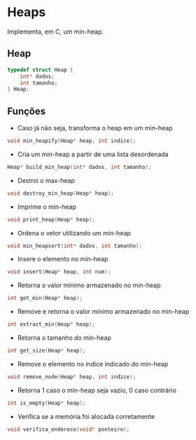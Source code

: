 # Heaps

Implementa, em C, um min-heap.

## Heap

~~~c
typedef struct Heap {
    int* dados;
    int tamanho;
} Heap;
~~~

## Funções

* Caso já não seja, transforma o heap em um min-heap
~~~c
void min_heapify(Heap* heap, int indice);
~~~

* Cria um min-heap a partir de uma lista desordenada
~~~c
Heap* build_min_heap(int* dados, int tamanho);
~~~

* Destroi o max-heap
~~~c
void destroy_min_heap(Heap* heap);
~~~

* Imprime o min-heap
~~~c
void print_heap(Heap* heap);
~~~

* Ordena o vetor utilizando um min-heap
~~~c
void min_heapsort(int* dados, int tamanho);
~~~

* Insere o elemento no min-heap
~~~c
void insert(Heap* heap, int num);
~~~

* Retorna o valor mínimo armazenado no min-heap
~~~c
int get_min(Heap* heap);
~~~

* Remove e retorna o valor mínimo armazenado no min-heap
~~~c
int extract_min(Heap* heap);
~~~

* Retorna o tamanho do min-heap
~~~c
int get_size(Heap* heap);
~~~

* Remove o elemento no índice indicado do min-heap
~~~c
void remove_node(Heap* heap, int indice);
~~~

* Retorna 1 caso o min-heap seja vazio, 0 caso contrário
~~~c
int is_empty(Heap* heap);
~~~

* Verifica se a memória foi alocada corretamente
~~~c
void verifica_endereco(void* ponteiro);
~~~
